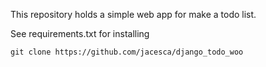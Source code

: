 This repository holds a simple web app for make a todo list. 

See requirements.txt for installing

```
git clone https://github.com/jacesca/django_todo_woo
```

